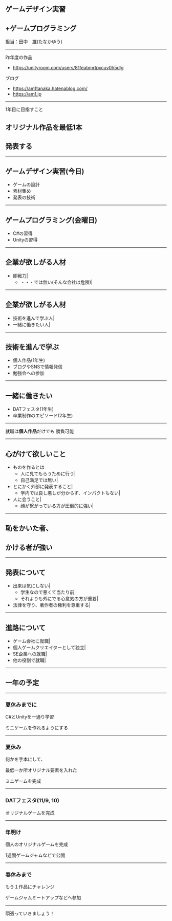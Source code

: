 ## ゲームデザイン実習
## +ゲームプログラミング

担当：田中　雄(たなかゆう)

---

昨年度の作品
- https://unityroom.com/users/81feabmrtpxcuv0h5dlg

ブログ
- https://am1tanaka.hatenablog.com/
- https://am1.jp

---

1年目に目指すこと

## オリジナル作品を最低1本
## 発表する

---

## ゲームデザイン実習(今日)
- ゲームの設計
- 素材集め
- 発表の技術

---

## ゲームプログラミング(金曜日)
- C#の習得
- Unityの習得

---

## 企業が欲しがる人材
- 即戦力|
  - ・・・では無い(そんな会社は危険)|

---

## 企業が欲しがる人材
- 技術を進んで学ぶ人|
- 一緒に働きたい人|

---

## 技術を進んで学ぶ

- 個人作品(1年生)
- ブログやSNSで情報発信
- 勉強会への参加

---

## 一緒に働きたい

- DATフェスタ(1年生)
- 卒業制作のエピソード(2年生)

---

就職は<b>個人作品</b>だけでも
勝負可能

---

## 心がけて欲しいこと
- ものを作るとは
  - 人に見てもらうために行う|
  - 自己満足では無い|
- とにかく外部に発表すること|
  - 学内では良し悪しが分からず、インパクトもない|
- 人に会うこと|
  - 顔が繋がっている方が圧倒的に強い|

---

## 恥をかいた者、

## かける者が強い

---

## 発表について
- 出来は気にしない|
  - 学生なので悪くて当たり前|
  - それよりも外にでる心意気の方が重要|
- 法律を守り、著作者の権利を尊重する|

---

## 進路について
- ゲーム会社に就職|
- 個人ゲームクリエイターとして独立|
- SE企業への就職|
- 他の役割で就職|

---

## 一年の予定

---

### 夏休みまでに

C#とUnityを一通り学習

ミニゲームを作れるようにする

---

### 夏休み

何かを手本にして、

最低一か所オリジナル要素を入れた

ミニゲームを完成

---

### DATフェスタ(11/9, 10)

オリジナルゲームを完成

---

### 年明け

個人のオリジナルゲームを完成

1週間ゲームジャムなどで公開

---

### 春休みまで

もう１作品にチャレンジ

ゲームジャムミートアップなどへ参加

---

頑張っていきましょう！
